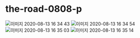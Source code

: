 # the-road-0808-p
 
 
 ![이미지 2020-08-13 16 34 43](https://user-images.githubusercontent.com/59094101/90185240-664d8780-dd84-11ea-9b38-dd0317e6be3a.jpg)
![이미지 2020-08-13 16 34 54](https://user-images.githubusercontent.com/59094101/90185242-677eb480-dd84-11ea-8a43-41964b870a7e.jpg)
![이미지 2020-08-13 16 35 03](https://user-images.githubusercontent.com/59094101/90185244-677eb480-dd84-11ea-9b93-e92b243a6251.jpg)
![이미지 2020-08-13 16 35 14](https://user-images.githubusercontent.com/59094101/90185245-677eb480-dd84-11ea-8346-6aa006cb1d9e.jpg)

